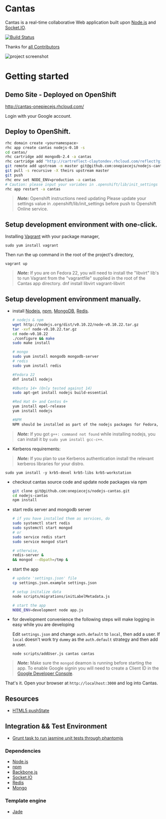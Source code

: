 # Cantas

Cantas is a real-time collaborative Web application built upon [Node.js][nodejs] and [Socket.IO][socketio].

[![Build Status](https://travis-ci.org/onepiecejs/nodejs-cantas.svg?branch=master)](http://travis-ci.org/onepiecejs/nodejs-cantas)

Thanks for [all Contributors](AUTHORS.md)

![project screenshot](./public/images/cantas-help-list.gif)

# Getting started

## Demo Site - Deployed on OpenShift

http://cantas-onepiecejs.rhcloud.com/

Login with your Google account.

## Deploy to OpenShift.

```bash
rhc domain create <yournamespace>
rhc app create cantas nodejs-0.10 -s
cd cantas/
rhc cartridge add mongodb-2.4 -a cantas
rhc cartridge add "http://cartreflect-claytondev.rhcloud.com/reflect?github=smarterclayton/openshift-redis-cart" -a cantas
git remote add upstream -m master git@github.com:onepiecejs/nodejs-cantas.git
git pull -s recursive -X theirs upstream master
git push
rhc env set NODE_ENV=production -a cantas
# Caution: please input your variabes in .openshift/lib/init_settings
rhc app restart -a cantas
```

> ***Note:***
> Openshift instructions need updating
> Please update your settings value in .openshift/lib/init_settings before push
> to Openshift Online service.

## Setup development environment with one-click.

Installing [Vagrant](https://www.vagrantup.com) with your package manager,

    sudo yum install vagrant

Then run the up command in the root of the project's directory,

    vagrant up

> ***Note:***
> If you are on Fedora 22, you will need to install the "libvirt" lib's to run Vagrant from the "vagrantfile" supplied in the root of the Cantas app directory.
> dnf install libvirt vagrant-libvirt


## Setup development environment manually.

- install [Nodejs][nodejs], [npm][npm], [MongoDB][MongoDB], [Redis][Redis].

    ```bash
    # nodejs & npm
    wget http://nodejs.org/dist/v0.10.22/node-v0.10.22.tar.gz
    tar -xvf node-v0.10.22.tar.gz
    cd node-v0.10.22
    ./configure && make
    sudo make install
    
    # mongo
    sudo yum install mongodb mongodb-server
    # redis
    sudo yum install redis

    #Fedora 22
    dnf install nodejs

    #Ubuntu 14+ (Only tested against 14)
    sudo apt-get install nodejs build-essential

    #Red Hat 6+ and Centos 6+
    yum install epel-release
    yum install nodejs

    #NPM
    NPM should be installed as part of the nodejs packages for Fedora, Red Hat, Centos and Ubuntu.
    ```

> ***Note:***
> If you got `g++: command not found` while installing nodejs,
> you can install it by `sudo yum install gcc-c++`.



- Kerberos requirements:

> ***Note:***
> If you plan to use Kerberos authentication install the relevant kerberos libraries for your distro.

    sudo yum install -y krb5-devel krb5-libs krb5-workstation


- checkout cantas source code and update node packages via npm

    ```bash
    git clone git@github.com:onepiecejs/nodejs-cantas.git
    cd nodejs-cantas
    npm install
    ```

- start redis server and mongodb server

    ```bash
    # if you have installed them as services, do
    sudo systemctl start redis
    sudo systemctl start mongod
    # or
    sudo service redis start
    sudo service mongod start
    ```
    ```bash
    # otherwise,
    redis-server &
    && mongod --dbpath=/tmp &
    ```

- start the app

    ```bash
    # update 'settings.json' file
    cp settings.json.example settings.json

    # setup initalize data
    node scripts/migrations/initLabelMetadata.js

    # start the app
    NODE_ENV=development node app.js
    ```

- for development convenience the following steps will make logging in easy while you are developing

    Edit `settings.json` and change `auth.default` to `local`, then add a user.
    If `local` doesn't work try `dummy` as the `auth.default` strategy and then add a user.

    ```
    node scripts/addUser.js cantas cantas
    ```

> ***Note:***
> Make sure the `mongod` deamon is running before starting the app.
> To enable Google signin you will need to create a Client ID in the [Google Developer Console](https://console.developers.google.com).


That's it. Open your browser at `http://localhost:3000` and log into Cantas.


## Resources

- [HTML5 pushState](http://diveintohtml5.info/history.html)

## Integration && Test Environment

- [Grunt task to run jasmine unit tests through phantomjs](https://github.com/jasmine-contrib/grunt-jasmine-runner)

### Dependencies

- [Node.js][nodejs]
- [npm][npm]
- [Backbone.js](http://backbonejs.org/)
- [Socket.IO][socketio]
- [Redis][Redis]
- [Mongo][MongoDB]

### Template engine

- [Jade](https://github.com/visionmedia/jade)

  [nodejs]:http://nodejs.org/    "Nodejs"
  [npm]:http://npmjs.org/    "npm"
  [Redis]:http://redis.io/ "Redis"
  [MongoDB]:http://www.mongodb.org/ "MongoDB"
  [socketio]:http://socket.io/
